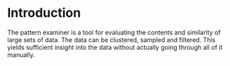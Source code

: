 # Introduction

The pattern examiner is a tool for evaluating the contents and similarity of large sets of data. The data can be clustered, sampled and filtered. This yields sufficient insight into the data without actually going through all of it manually.